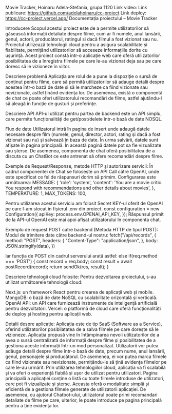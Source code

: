 Movie Tracker, Hoinaru Adela-Stefania, grupa 1120
Link video: 
Link publicare: https://github.com/adelahoinaru/cc-proiect 
Link deploy: https://cc-proiect.vercel.app/ 
Documentația proiectului – Movie Tracker

Introducere
Scopul acestui proiect este de a permite utilizatorilor să găsească informații detaliate despre filme, cum ar fi numele, anul lansării, genul, actorii, producătorul, ratingul si dacă filmul a fost vizionat sau nu.
Proiectul utilizează tehnologii cloud pentru a asigura scalabilitate și fiabilitate, permițând utilizatorilor să acceseze informațiile dorite cu ușurință. Acest proiect constă într-o aplicație web care oferă utilizatorilor posibilitatea de a înregistra filmele pe care le-au vizionat deja sau pe care doresc să le vizioneze în viitor.

Descriere problemă
Aplicația are rolul de a pune la dispoziție o sursă de conținut pentru filme, care să permită utilizatorilor să adauge detalii despre acestea într-o bază de date și să le marcheze ca fiind vizionate sau nevizionate, astfel ținând evidența lor.
De asemenea, există o componentă de chat ce poate oferi utilizatorului recomandări de filme, astfel ajutându-l să aleagă în funcție de gusturi și preferințe.

Descriere API
API-ul utilizat pentru partea de backend este un API simplu, care permite funcționalități de get/post/delete într-o bază de date NOSQL.

Flux de date
Utilizatorul intră în pagina de insert unde adaugă datele necesare despre film (numele, genul, director, actori, rating și dacă a fost vizionat sau nu) și salvează în baza de date. În urma salvării, datele sunt afișate în pagina principală. În această pagină datele pot sa fie vizualizate sau șterse. 
De asemenea, componenta de chat oferă posibilitatea de a discuta cu un ChatBot ce este antrenat să ofere recomandări despre filme.

Exemple de Request/Response, metode HTTP și autorizare servicii:
În cadrul componentei de Chat se folosește un API Call către OpenAI, unde este specificat ce fel de răspunsuri dorim să primim. Configurarea este următoarea:
	MESSAGE: {
			'role': 'system',
			'content': 'You are a movie critic. You respond with recommendations and other details about movies',
		},
		TEMPERATURE: 1,
		MAX_TOKENS: 100,
    
Pentru utilizarea acestui serviciu am folosit Secret KEY-ul oferit de OpenAI pe care l-am stocat in fișierul .env din proiect.
const configuration = new Configuration({
	apiKey: process.env.OPENAI_API_KEY,
});
Răspunsul primit de la API-ul OpenAI este mai apoi afișat utilizatorului în componenta chat.

Exemplu de request POST catre backend (Metoda HTTP de tipul POST):
Modul de trimitere date către backend-ul nostru:
	fetch("/api/records", {
			method: "POST",
			headers: {
				"Content-Type": "application/json",
			},
			body: JSON.stringify(data),
		})
    
Iar funcția de POST din cadrul serverului arată astfel:
	else if(req.method === 'POST') {
		const record = req.body;
		const result = await postRecord(record);
		return sendOk(res, result);
	}
  
Descriere tehnologii cloud folosite:
Pentru dezvoltarea proiectului, s-au utilizat următoarele tehnologii cloud:

Next.js: un framework React pentru crearea de aplicații web și mobile.
MongoDB: o bază de date NoSQL cu scalabilitate orizontală și verticală.
OpenAI API: un API care furnizează instrumente de inteligență artificială pentru dezvoltatori.
Vercel: o platformă de cloud care oferă funcționalități de deploy și hosting pentru aplicații web.

Detalii despre aplicație:
Aplicația este de tip SaaS (Software as a Service), oferind utilizatorilor posibilatatea de a salva filmele pe care dorește să le vizioneze.
Aplicația propusă vine în întâmpinarea nevoii utilizatorilor de a avea o sursă centralizată de informații despre filme și posibilitatea de a gestiona aceste informații într-un mod personalizat. Utilizatorii vor putea adăuga detalii despre filme într-o bază de date, precum nume, anul lansării, genul, personajele și producătorul. De asemenea, ei vor putea marca filmele ca fiind vizionate sau nevizionate, permițându-le să țină evidența filmelor pe care le-au urmărit. Prin utilizarea tehnologiilor cloud, aplicația va fi scalabilă și va oferi o experiență fiabilă și ușor de utilizat pentru utilizatori. 
Pagina principală a aplicației conține o listă cu toate filmele introduse de utilizatori, care pot fi vizualizate și șterse. Aceasta oferă o modalitate simplă și eficientă de a gestiona filmele generate de utilizatorii aplicației.
De asemenea, cu ajutorul Chatbot-ului, utilizatorul poate primi recomandari detaliate de filme pe care, ulterior, le poate introduce pe pagina principală pentru a ține evidența lor.
 
 

 

